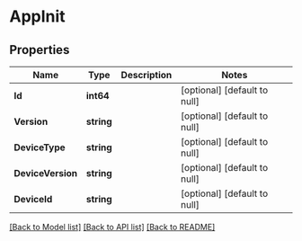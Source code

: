 # AppInit

## Properties
Name | Type | Description | Notes
------------ | ------------- | ------------- | -------------
**Id** | **int64** |  | [optional] [default to null]
**Version** | **string** |  | [optional] [default to null]
**DeviceType** | **string** |  | [optional] [default to null]
**DeviceVersion** | **string** |  | [optional] [default to null]
**DeviceId** | **string** |  | [optional] [default to null]

[[Back to Model list]](../README.md#documentation-for-models) [[Back to API list]](../README.md#documentation-for-api-endpoints) [[Back to README]](../README.md)


